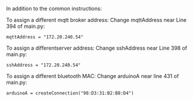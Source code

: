 In addition to the common instructions:

To assign a different mqtt broker address:
Change mqttAddress near Line 394 of main.py:

`mqttAddress = "172.20.240.54"`

To assign a differentserver address:
Change sshAddress near Line 398 of main.py:

`sshAddress = "172.20.240.54"`

To assign a different bluetooth MAC:
Change arduinoA near line 431 of main.py:

`arduinoA = createConnection("98:D3:31:B2:B8:D4")`

